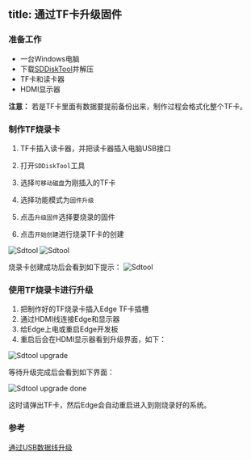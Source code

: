 title:  通过TF卡升级固件
---

### 准备工作
* 一台Windows电脑
* 下载[SDDiskTool](https://dl.khadas.com/Tools/SDDiskTool_zh_v1.53.zip)并解压
* TF卡和读卡器
* HDMI显示器

**注意：** 若是TF卡里面有数据要提前备份出来，制作过程会格式化整个TF卡。

### 制作TF烧录卡
1. TF卡插入读卡器，并把读卡器插入电脑USB接口

2. 打开`SDDiskTool`工具

3. 选择`可移动磁盘`为刚插入的TF卡

4. 选择功能模式为`固件升级`

5. 点击`升级固件`选择要烧录的固件

6. 点击`开始创建`进行烧录TF卡的创建

![Sdtool](/images/edge/Sdtool_zh_1.png)
![Sdtool](/images/edge/Sdtool_zh_2.png)

烧录卡创建成功后会看到如下提示：
![Sdtool](/images/edge/Sdtool_zh_3.png)

### 使用TF烧录卡进行升级
1. 把制作好的TF烧录卡插入Edge TF卡插槽
2. 通过HDMI线连接Edge和显示器
3. 给Edge上电或重启Edge开发板
4. 重启后会在HDMI显示器看到升级界面，如下：

![Sdtool upgrade](/images/edge/Sd_upgrade.JPG)

等待升级完成后会看到如下界面：

![Sdtool upgrade done](/images/edge/Sd_upgrade_done.JPG)

这时请弹出TF卡，然后Edge会自动重启进入到刚烧录好的系统。

### 参考
[通过USB数据线升级](/zh-cn/edge/UpgradeViaUSBCable.html)
